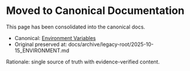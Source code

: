 # Moved to Canonical Documentation

This page has been consolidated into the canonical docs.

- Canonical: [Environment Variables](./docs/ENVIRONMENT.md#environment-variables-guide)
- Original preserved at: docs/archive/legacy-root/2025-10-15_ENVIRONMENT.md

Rationale: single source of truth with evidence-verified content.
